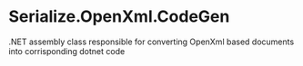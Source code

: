 # Serialize.OpenXml.CodeGen
.NET assembly class responsible for converting OpenXml based documents into corrisponding dotnet code
